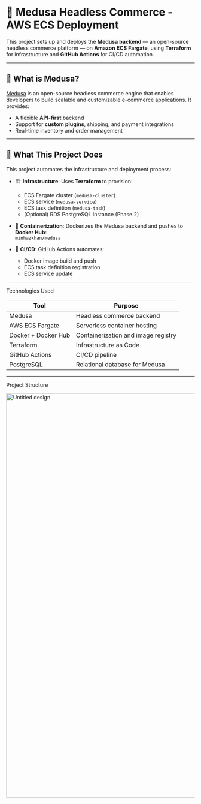 # 🛒 Medusa Headless Commerce - AWS ECS Deployment

This project sets up and deploys the **Medusa backend** — an open-source headless commerce platform — on **Amazon ECS Fargate**, using **Terraform** for infrastructure and **GitHub Actions** for CI/CD automation.

---

## 📌 What is Medusa?

[Medusa](https://medusajs.com/) is an open-source headless commerce engine that enables developers to build scalable and customizable e-commerce applications. It provides:

- A flexible **API-first** backend
- Support for **custom plugins**, shipping, and payment integrations
- Real-time inventory and order management

---

## 🔧 What This Project Does

This project automates the infrastructure and deployment process:

- 🏗️ **Infrastructure**: Uses **Terraform** to provision:
  - ECS Fargate cluster (`medusa-cluster`)
  - ECS service (`medusa-service`)
  - ECS task definition (`medusa-task`)
  - (Optional) RDS PostgreSQL instance (Phase 2)

- 🐳 **Containerization**: Dockerizes the Medusa backend and pushes to **Docker Hub**:  
  `minhazkhan/medusa`

- 🚀 **CI/CD**: GitHub Actions automates:
  - Docker image build and push
  - ECS task definition registration
  - ECS service update

---

 Technologies Used

| Tool               | Purpose                             |
|--------------------|-------------------------------------|
| Medusa             | Headless commerce backend           |
| AWS ECS Fargate    | Serverless container hosting        |
| Docker + Docker Hub| Containerization and image registry |
| Terraform          | Infrastructure as Code              |
| GitHub Actions     | CI/CD pipeline                      |
| PostgreSQL         | Relational database for Medusa      |

---

Project Structure


<img width="1920" height="1080" alt="Untitled design" src="https://github.com/user-attachments/assets/4bdf837c-bb21-48eb-9359-ad77bbdddd3b" />

